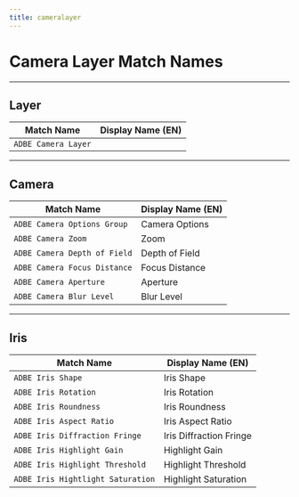```yaml
---
title: cameralayer
---
```

# Camera Layer Match Names

---

## Layer

|     Match Name      | Display Name (EN) |
| ------------------- | ----------------- |
| `ADBE Camera Layer` |                   |

---

## Camera

|          Match Name          | Display Name (EN) |
| ---------------------------- | ----------------- |
| `ADBE Camera Options Group`  | Camera Options    |
| `ADBE Camera Zoom`           | Zoom              |
| `ADBE Camera Depth of Field` | Depth of Field    |
| `ADBE Camera Focus Distance` | Focus Distance    |
| `ADBE Camera Aperture`       | Aperture          |
| `ADBE Camera Blur Level`     | Blur Level        |

---

## Iris

|            Match Name             |    Display Name (EN)    |
| --------------------------------- | ----------------------- |
| `ADBE Iris Shape`                 | Iris Shape              |
| `ADBE Iris Rotation`              | Iris Rotation           |
| `ADBE Iris Roundness`             | Iris Roundness          |
| `ADBE Iris Aspect Ratio`          | Iris Aspect Ratio       |
| `ADBE Iris Diffraction Fringe`    | Iris Diffraction Fringe |
| `ADBE Iris Highlight Gain`        | Highlight Gain          |
| `ADBE Iris Highlight Threshold`   | Highlight Threshold     |
| `ADBE Iris Hightlight Saturation` | Highlight Saturation    |
